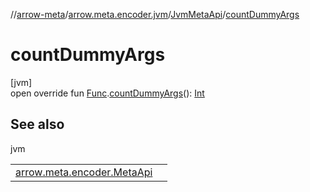 //[arrow-meta](../../../index.md)/[arrow.meta.encoder.jvm](../index.md)/[JvmMetaApi](index.md)/[countDummyArgs](count-dummy-args.md)

# countDummyArgs

[jvm]\
open override fun [Func](../../arrow.meta.ast/-func/index.md).[countDummyArgs](count-dummy-args.md)(): [Int](https://kotlinlang.org/api/latest/jvm/stdlib/kotlin/-int/index.html)

## See also

jvm

| | |
|---|---|
| [arrow.meta.encoder.MetaApi](../../arrow.meta.encoder/-meta-api/count-dummy-args.md) |  |

